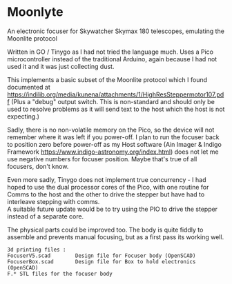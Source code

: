 # Moonlyte
An electronic focuser for Skywatcher Skymax 180 telescopes, emulating the Moonlite protocol

Written in GO / Tinygo as I had not tried the language much.  Uses a Pico microcontroller instead of the traditional Arduino, 
again because I had not used it and it was just collecting dust.  

This implements a basic subset of the Moonlite protocol which I found documented at 
https://indilib.org/media/kunena/attachments/1/HighResSteppermotor107.pdf
(Plus a "debug" output switch.  This is non-standard and should only be used to resolve problems as
it will send text to the host which the host is not expecting.)

Sadly, there is no non-volatile memory on the Pico, so the device will not remember where it was left if you power-off.
I plan to run the focuser back to position zero before power-off as my Host software (Ain Imager & Indigo Framework 
https://www.indigo-astronomy.org/index.html) does not let me use negative numbers for focuser position.  Maybe that's true of all focusers, don't know.

Even more sadly, Tinygo does not implement true concurrency - I had hoped to use the dual processor cores of the Pico, 
with one routine for Comms to the host and the other to drive the stepper but have had to interleave stepping with comms.  
A suitable future update would be to try using the PIO to drive the stepper instead of a separate core.

The physical parts could be improved too. The body is quite fiddly to assemble and prevents manual focusing, but as a first pass its working well.

```
3d printing files :
FocuserV5.scad        Design file for Focuser body (OpenSCAD)
FocuserBox.scad       Design file for Box to hold electronics (OpenSCAD)
F.* STL files for the focuser body
```
